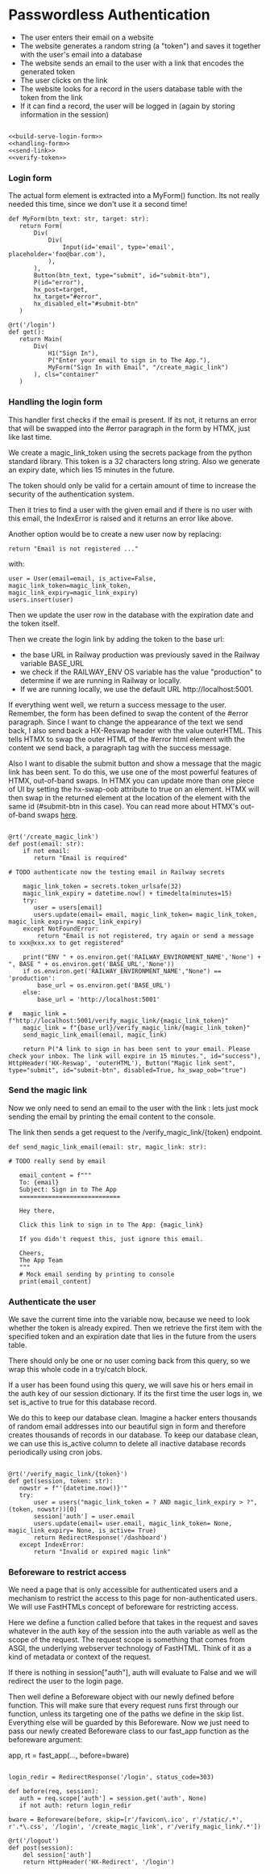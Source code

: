 # Passwordless Authentication

- The user enters their email on a website
- The website generates a random string (a "token") and saves it together with the user's email into a database
- The website sends an email to the user with a link that encodes the generated token
- The user clicks on the link
- The website looks for a record in the users database table with the token from the link
- If it can find a record, the user will be logged in (again by storing information in the session)

``` {.python #authenticate-md}

<<build-serve-login-form>>
<<handling-form>>
<<send-link>>
<<verify-token>>
```

### Login form

The actual form element is extracted into a MyForm() function. Its not really needed this time, since we don't use it a second time!

``` {.python #build-serve-login-form}
def MyForm(btn_text: str, target: str):
   return Form(
       Div(
           Div(
               Input(id='email', type='email', placeholder='foo@bar.com'),
           ),
       ),
       Button(btn_text, type="submit", id="submit-btn"),
       P(id="error"),
       hx_post=target,
       hx_target="#error",
       hx_disabled_elt="#submit-btn"
   )

@rt('/login')
def get():   
   return Main(
       Div(
           H1("Sign In"),
           P("Enter your email to sign in to The App."),
           MyForm("Sign In with Email", "/create_magic_link")
       ), cls="container"
   )
```

### Handling the login form

This handler first checks if the email is present. If its not, it returns an error that will be swapped into the #error paragraph in the form by HTMX, just like last time.

We create a magic_link_token using the secrets package from the python standard library. This token is a 32 characters long string. Also we generate an expiry date, which lies 15 minutes in the future.

The token should only be valid for a certain amount of time to increase the security of the authentication system.

Then it tries to find a user with the given email and if there is no user with this email, the IndexError is raised and it returns an error like above.

Another option would be to create a new user now by replacing:

```
return "Email is not registered ..."
```

with:

```
user = User(email=email, is_active=False, magic_link_token=magic_link_token, magic_link_expiry=magic_link_expiry)
users.insert(user)
```

Then we update the user row in the database with the expiration date and the token itself.

Then we create the login link by adding the token to the base url:
- the base URL in Railway production was previously saved in the Railway variable BASE_URL
- we check if the RAILWAY_ENV OS variable has the value "production" to determine if we are running in Railway or locally.
- If we are running locally, we use the default URL http://localhost:5001. 

If everything went well, we return a success message to the user. Remember, the form has been defined to swap the content of the #error paragraph. Since I want to change the appearance of the text we send back, I also send back a HX-Reswap header with the value outerHTML. This tells HTMX to swap the outer HTML of the #error html element with the content we send back, a paragraph tag with the success message.

Also I want to disable the submit button and show a message that the magic link has been sent. To do this, we use one of the most powerful features of HTMX, out-of-band swaps. In HTMX you can update more than one piece of UI by setting the hx-swap-oob attribute to true on an element. HTMX will then swap in the returned element at the location of the element with the same id (#submit-btn in this case). You can read more about HTMX's out-of-band swaps [here](https://htmx.org/docs/#oob_swaps).

``` {.python #handling-form}

@rt('/create_magic_link')
def post(email: str):
    if not email:
       return "Email is required"

# TODO authenticate now the testing email in Railway secrets

    magic_link_token = secrets.token_urlsafe(32)
    magic_link_expiry = datetime.now() + timedelta(minutes=15)
    try:
       user = users[email]
       users.update(email= email, magic_link_token= magic_link_token, magic_link_expiry= magic_link_expiry)
    except NotFoundError:
        return "Email is not registered, try again or send a message to xxx@xxx.xx to get registered"

    print("ENV " + os.environ.get('RAILWAY_ENVIRONMENT_NAME','None') + ", BASE " + os.environ.get('BASE_URL','None'))
    if os.environ.get('RAILWAY_ENVIRONMENT_NAME',"None") == 'production':
        base_url = os.environ.get('BASE_URL')
    else:
        base_url = 'http://localhost:5001'

#   magic_link = f"http://localhost:5001/verify_magic_link/{magic_link_token}"
    magic_link = f"{base_url}/verify_magic_link/{magic_link_token}"
    send_magic_link_email(email, magic_link)

    return P("A link to sign in has been sent to your email. Please check your inbox. The link will expire in 15 minutes.", id="success"), HttpHeader('HX-Reswap', 'outerHTML'), Button("Magic link sent", type="submit", id="submit-btn", disabled=True, hx_swap_oob="true")
```


### Send the magic link

Now we only need to send an email to the user with the link : lets just mock sending the email by printing the email content to the console.

The link then sends a get request to the /verify_magic_link/{token} endpoint.

``` {.python #send-link}
def send_magic_link_email(email: str, magic_link: str):

# TODO really send by email 

   email_content = f"""
   To: {email}
   Subject: Sign in to The App
   ============================

   Hey there,

   Click this link to sign in to The App: {magic_link}

   If you didn't request this, just ignore this email.

   Cheers,
   The App Team
   """
   # Mock email sending by printing to console
   print(email_content)
```

### Authenticate the user

We save the current time into the variable now, because we need to look whether the token is already expired. Then we retrieve the first item with the specified token and an expiration date that lies in the future from the users table.

There should only be one or no user coming back from this query, so we wrap this whole code in a try/catch block.

If a user has been found using this query, we will save his or hers email in the auth key of our session dictionary. If its the first time the user logs in, we set is_active to true for this database record.

We do this to keep our database clean. Imagine a hacker enters thousands of random email addresses into our beautiful sign in form and therefore creates thousands of records in our database. To keep our database clean, we can use this is_active column to delete all inactive database records periodically using cron jobs.

``` {.python #verify-token}

@rt('/verify_magic_link/{token}')
def get(session, token: str):
   nowstr = f"'{datetime.now()}'"
   try:
       user = users("magic_link_token = ? AND magic_link_expiry > ?", (token, nowstr))[0]
       session['auth'] = user.email
       users.update(email= user.email, magic_link_token= None, magic_link_expiry= None, is_active= True)
       return RedirectResponse('/dashboard')
   except IndexError:
       return "Invalid or expired magic link"
```

### Beforeware to restrict access

We need a page that is only accessible for authenticated users and a mechanism to restrict the access to this page for non-authenticated users. We will use FastHTMLs concept of beforeware for restricting access.

Here we define a function called before that takes in the request and saves whatever in the auth key of the session into the auth variable as well as the scope of the request. The request scope is something that comes from ASGI, the underlying webserver technology of FastHTML. Think of it as a kind of metadata or context of the request.

If there is nothing in session["auth"], auth will evaluate to False and we will redirect the user to the login page.

Then well define a Beforeware object with our newly defined before function. This will make sure that every request runs first through our function, unless its targeting one of the paths we define in the skip list. Everything else will be guarded by this Beforeware. Now we just need to pass our newly created Beforeware class to our fast_app function as the beforeware argument:

app, rt = fast_app(..., before=bware)

``` {.python #auth-beforeware}

login_redir = RedirectResponse('/login', status_code=303)

def before(req, session):
   auth = req.scope['auth'] = session.get('auth', None)
   if not auth: return login_redir

bware = Beforeware(before, skip=[r'/favicon\.ico', r'/static/.*', r'.*\.css', '/login', '/create_magic_link', r'/verify_magic_link/.*'])
```

``` {.python #logout}
@rt('/logout')
def post(session):
    del session['auth']
    return HttpHeader('HX-Redirect', '/login')
```
